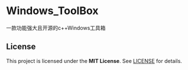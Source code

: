 # Windows_ToolBox
一款功能强大且开源的c++Windows工具箱
## License
This project is licensed under the **MIT License**. See [LICENSE](LICENSE) for details.
